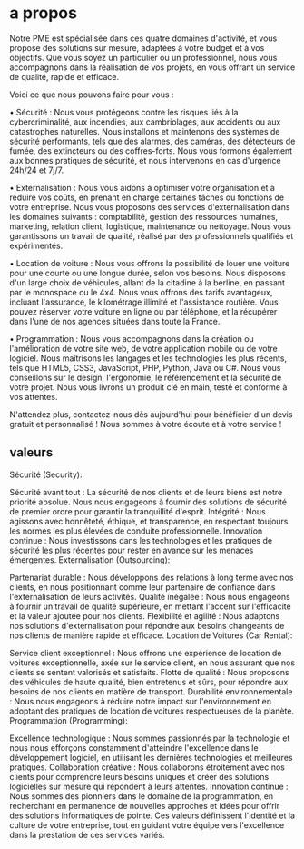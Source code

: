 # a propos
Notre PME est spécialisée dans ces quatre domaines d'activité, et vous propose des solutions sur mesure, adaptées à votre budget et à vos objectifs. Que vous soyez un particulier ou un professionnel, nous vous accompagnons dans la réalisation de vos projets, en vous offrant un service de qualité, rapide et efficace.

Voici ce que nous pouvons faire pour vous :

•  Sécurité : Nous vous protégeons contre les risques liés à la cybercriminalité, aux incendies, aux cambriolages, aux accidents ou aux catastrophes naturelles. Nous installons et maintenons des systèmes de sécurité performants, tels que des alarmes, des caméras, des détecteurs de fumée, des extincteurs ou des coffres-forts. Nous vous formons également aux bonnes pratiques de sécurité, et nous intervenons en cas d'urgence 24h/24 et 7j/7.

•  Externalisation : Nous vous aidons à optimiser votre organisation et à réduire vos coûts, en prenant en charge certaines tâches ou fonctions de votre entreprise. Nous vous proposons des services d'externalisation dans les domaines suivants : comptabilité, gestion des ressources humaines, marketing, relation client, logistique, maintenance ou nettoyage. Nous vous garantissons un travail de qualité, réalisé par des professionnels qualifiés et expérimentés.

•  Location de voiture : Nous vous offrons la possibilité de louer une voiture pour une courte ou une longue durée, selon vos besoins. Nous disposons d'un large choix de véhicules, allant de la citadine à la berline, en passant par le monospace ou le 4x4. Nous vous offrons des tarifs avantageux, incluant l'assurance, le kilométrage illimité et l'assistance routière. Vous pouvez réserver votre voiture en ligne ou par téléphone, et la récupérer dans l'une de nos agences situées dans toute la France.

•  Programmation : Nous vous accompagnons dans la création ou l'amélioration de votre site web, de votre application mobile ou de votre logiciel. Nous maîtrisons les langages et les technologies les plus récents, tels que HTML5, CSS3, JavaScript, PHP, Python, Java ou C#. Nous vous conseillons sur le design, l'ergonomie, le référencement et la sécurité de votre projet. Nous vous livrons un produit clé en main, testé et conforme à vos attentes.

N'attendez plus, contactez-nous dès aujourd'hui pour bénéficier d'un devis gratuit et personnalisé ! Nous sommes à votre écoute et à votre service !


## valeurs
Sécurité (Security):

Sécurité avant tout : La sécurité de nos clients et de leurs biens est notre priorité absolue. Nous nous engageons à fournir des solutions de sécurité de premier ordre pour garantir la tranquillité d'esprit.
Intégrité : Nous agissons avec honnêteté, éthique, et transparence, en respectant toujours les normes les plus élevées de conduite professionnelle.
Innovation continue : Nous investissons dans les technologies et les pratiques de sécurité les plus récentes pour rester en avance sur les menaces émergentes.
Externalisation (Outsourcing):

Partenariat durable : Nous développons des relations à long terme avec nos clients, en nous positionnant comme leur partenaire de confiance dans l'externalisation de leurs activités.
Qualité inégalée : Nous nous engageons à fournir un travail de qualité supérieure, en mettant l'accent sur l'efficacité et la valeur ajoutée pour nos clients.
Flexibilité et agilité : Nous adaptons nos solutions d'externalisation pour répondre aux besoins changeants de nos clients de manière rapide et efficace.
Location de Voitures (Car Rental):

Service client exceptionnel : Nous offrons une expérience de location de voitures exceptionnelle, axée sur le service client, en nous assurant que nos clients se sentent valorisés et satisfaits.
Flotte de qualité : Nous proposons des véhicules de haute qualité, bien entretenus et sûrs, pour répondre aux besoins de nos clients en matière de transport.
Durabilité environnementale : Nous nous engageons à réduire notre impact sur l'environnement en adoptant des pratiques de location de voitures respectueuses de la planète.
Programmation (Programming):

Excellence technologique : Nous sommes passionnés par la technologie et nous nous efforçons constamment d'atteindre l'excellence dans le développement logiciel, en utilisant les dernières technologies et meilleures pratiques.
Collaboration créative : Nous collaborons étroitement avec nos clients pour comprendre leurs besoins uniques et créer des solutions logicielles sur mesure qui répondent à leurs attentes.
Innovation continue : Nous sommes des pionniers dans le domaine de la programmation, en recherchant en permanence de nouvelles approches et idées pour offrir des solutions informatiques de pointe.
Ces valeurs définissent l'identité et la culture de votre entreprise, tout en guidant votre équipe vers l'excellence dans la prestation de ces services variés.




